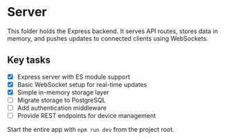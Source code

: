 # Server

This folder holds the Express backend. It serves API routes, stores data in memory, and pushes updates to connected clients using WebSockets.

## Key tasks

- [x] Express server with ES module support
- [x] Basic WebSocket setup for real-time updates
- [x] Simple in-memory storage layer
- [ ] Migrate storage to PostgreSQL
- [ ] Add authentication middleware
- [ ] Provide REST endpoints for device management

Start the entire app with `npm run dev` from the project root.
